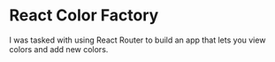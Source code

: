 # React Color Factory

I was tasked with using React Router to build an app that lets you view colors and add new colors.